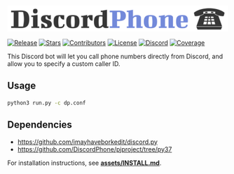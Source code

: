 ![](assets/logo/discordphone-new.png)

[![Release](https://img.shields.io/github/release/DiscordPhone/DiscordPhone.svg)](https://github.com/DiscordPhone/DiscordPhone/releases)
[![Stars](https://img.shields.io/github/stars/DiscordPhone/DiscordPhone.svg)](https://github.com/DiscordPhone/DiscordPhone/stargazers)
[![Contributors](https://img.shields.io/github/contributors/DiscordPhone/DiscordPhone.svg)](https://github.com/DiscordPhone/DiscordPhone/graphs/contributors)
[![License](https://img.shields.io/badge/license-Apache%202-blue.svg)](https://github.com/DiscordPhone/DiscordPhone/blob/master/LICENSE)
[![Discord](https://img.shields.io/discord/568467524170022912.svg)](https://discord.gg/vCjnpVc)
[![Coverage](https://img.shields.io/codecov/c/github/DiscordPhone/DiscordPhone/master.svg?sanitize=true)](https://codecov.io/github/DiscordPhone/DiscordPhone?branch=master)

This Discord bot will let you call phone numbers directly from Discord, and allow you to specify a custom caller ID.

## Usage
```bash
python3 run.py -c dp.conf
```

## Dependencies
- https://github.com/imayhaveborkedit/discord.py
- https://github.com/DiscordPhone/pjproject/tree/py37

For installation instructions, see [**assets/INSTALL.md**](https://github.com/DiscordPhone/DiscordPhone/blob/master/assets/INSTALL.md).
